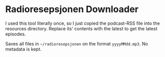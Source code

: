 # Radioresepsjonen Downloader

I used this tool literally once, so I just copied the podcast-RSS file into the resources
directory. Replace its' contents with the latest to get the latest episodes.

Saves all files in `~/radioresepsjonen` on the format `yyyyMMdd.mp3`. No metadata is kept.
